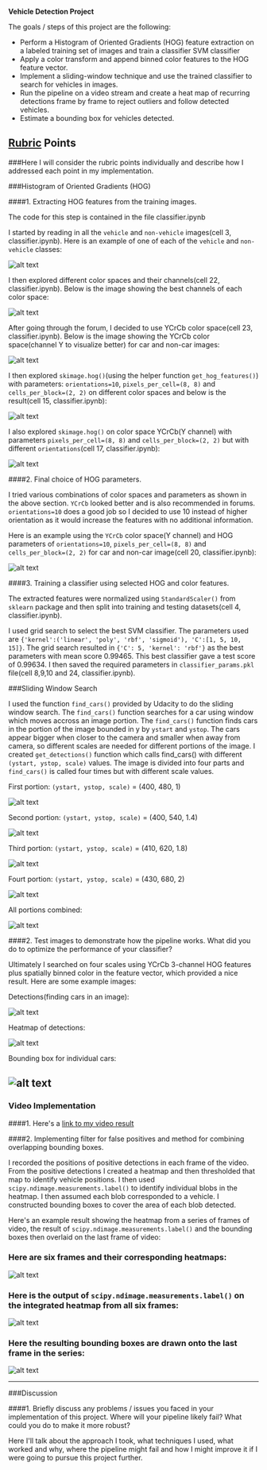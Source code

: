 **Vehicle Detection Project**

The goals / steps of this project are the following:

* Perform a Histogram of Oriented Gradients (HOG) feature extraction on a labeled training set of images and train a classifier SVM classifier
* Apply a color transform and append binned color features to the HOG feature vector. 
* Implement a sliding-window technique and use the trained classifier to search for vehicles in images.
* Run the pipeline on a video stream and create a heat map of recurring detections frame by frame to reject outliers and follow detected vehicles.
* Estimate a bounding box for vehicles detected.

[//]: # (Image References)
[image1]: ./output_images/car_non_car.jpg
[image2]: ./output_images/visualize_color_space.jpg
[image3]: ./output_images/car_non_car_ycrcb.jpg
[image4]: ./output_images/visualize_hog_on_diff_color_spaces.jpg
[image5]: ./output_images/visualize_hog_on_ycrcb_diff_orient.jpg
[image6]: ./output_images/car_non_car_ycrcb_hog.jpg
[image7]: ./output_images/first_portion.jpg
[image8]: ./output_images/second_portion.jpg
[image9]: ./output_images/third_portion.jpg
[image10]: ./output_images/fourth_portion.jpg
[image11]: ./output_images/portions_combined.jpg
[image12]: ./output_images/detections.jpg
[image13]: ./output_images/heatmap.jpg
[image14]: ./output_images/bounding_box.jpg
[video1]: ./project_video.mp4

## [Rubric](https://review.udacity.com/#!/rubrics/513/view) Points
###Here I will consider the rubric points individually and describe how I addressed each point in my implementation.  

###Histogram of Oriented Gradients (HOG)

####1. Extracting HOG features from the training images.

The code for this step is contained in the file classifier.ipynb

I started by reading in all the `vehicle` and `non-vehicle` images(cell 3, classifier.ipynb).  Here is an example of one of each of the `vehicle` and `non-vehicle` classes:

![alt text][image1]

I then explored different color spaces and their channels(cell 22, classifier.ipynb). Below is the image showing the best channels of each color space:

![alt text][image2]

After going through the forum, I decided to use YCrCb color space(cell 23, classifier.ipynb). Below is the image showing the YCrCb color space(channel Y to visualize better) for car and non-car images:

![alt text][image3]

I then explored `skimage.hog()`(using the helper function `get_hog_features()`) with parameters: `orientations=10`, `pixels_per_cell=(8, 8)` and `cells_per_block=(2, 2)` on different color spaces and below is the result(cell 15, classifier.ipynb):

![alt text][image4]

I also explored `skimage.hog()` on color space YCrCb(Y channel) with parameters `pixels_per_cell=(8, 8)` and `cells_per_block=(2, 2)` but with different `orientations`(cell 17, classifier.ipynb):

![alt text][image5]

####2. Final choice of HOG parameters.

I tried various combinations of color spaces and parameters as shown in the above section. `YCrCb` looked better and is also recommended in forums. `orientations=10` does a good job so I decided to use 10 instead of higher orientation as it would increase the features with no additional information.

Here is an example using the `YCrCb` color space(Y channel) and HOG parameters of `orientations=10`, `pixels_per_cell=(8, 8)` and `cells_per_block=(2, 2)` for car and non-car image(cell 20, classifier.ipynb):

![alt text][image6]

####3. Training a classifier using selected HOG and color features.

The extracted features were normalized using `StandardScaler()` from `sklearn` package and then split into training and testing datasets(cell 4, classifier.ipynb). 

I used grid search to select the best SVM classifier. The parameters used are `{'kernel':('linear', 'poly', 'rbf', 'sigmoid'), 'C':[1, 5, 10, 15]}`. The grid search resulted in `{'C': 5, 'kernel': 'rbf'}` as the best parameters with mean score 0.99465. This best classifier gave a test score of 0.99634. I then saved the required parameters in `classifier_params.pkl` file(cell 8,9,10 and 24, classifier.ipynb).

###Sliding Window Search

I used the function `find_cars()` provided by Udacity to do the sliding window search. The `find_cars()` function searches for a car using window which moves accross an image portion. The `find_cars()` function finds cars in the portion of the image bounded in y by `ystart` and `ystop`. The cars appear bigger when closer to the camera and smaller when away from camera, so different scales are needed for different portions of the image. I created `get_detections()` function which calls find_cars() with different `(ystart, ystop, scale)` values. The image is divided into four parts and `find_cars()` is called four times but with different scale values. 

First portion:  `(ystart, ystop, scale)` = (400, 480, 1)

![alt text][image7]

Second portion:  `(ystart, ystop, scale)` = (400, 540, 1.4)

![alt text][image8]

Third portion:  `(ystart, ystop, scale)` = (410, 620, 1.8)

![alt text][image9]

Fourt portion:  `(ystart, ystop, scale)` = (430, 680, 2)

![alt text][image10]

All portions combined:

![alt text][image11]

####2. Test images to demonstrate how the pipeline works.  What did you do to optimize the performance of your classifier?

Ultimately I searched on four scales using YCrCb 3-channel HOG features plus spatially binned color in the feature vector, which provided a nice result.  Here are some example images:

Detections(finding cars in an image):

![alt text][image12]

Heatmap of detections:

![alt text][image13]

Bounding box for individual cars: 

![alt text][image14]
---

### Video Implementation

####1. Here's a [link to my video result](./project_video_output.mp4)

####2. Implementing filter for false positives and method for combining overlapping bounding boxes.

I recorded the positions of positive detections in each frame of the video.  From the positive detections I created a heatmap and then thresholded that map to identify vehicle positions.  I then used `scipy.ndimage.measurements.label()` to identify individual blobs in the heatmap.  I then assumed each blob corresponded to a vehicle.  I constructed bounding boxes to cover the area of each blob detected.  

Here's an example result showing the heatmap from a series of frames of video, the result of `scipy.ndimage.measurements.label()` and the bounding boxes then overlaid on the last frame of video:

### Here are six frames and their corresponding heatmaps:

![alt text][image5]

### Here is the output of `scipy.ndimage.measurements.label()` on the integrated heatmap from all six frames:
![alt text][image6]

### Here the resulting bounding boxes are drawn onto the last frame in the series:
![alt text][image7]



---

###Discussion

####1. Briefly discuss any problems / issues you faced in your implementation of this project.  Where will your pipeline likely fail?  What could you do to make it more robust?

Here I'll talk about the approach I took, what techniques I used, what worked and why, where the pipeline might fail and how I might improve it if I were going to pursue this project further.  

